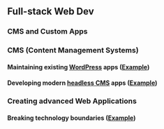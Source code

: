 ## Full-stack Web Dev <!-- markdownlint-disable MD041-->

### CMS and Custom Apps <!-- .element: class="fragment" -->

<!-- NEXT-V -->

### CMS (Content Management Systems) <!-- .slide: data-menu-title="CMS"-->

#### Maintaining existing <!-- .element: class="fragment" data-fragment-index="1" -->[WordPress](https://wordpress.org/)<!-- .element: target="_blank" --> apps ([Example](https://schoen.studio/)<!-- .element: target="_blank" -->)

#### Developing modern <!-- .element: class="fragment" data-fragment-index="2" -->[headless CMS](https://strapi.io/)<!-- .element: target="_blank" --> apps ([Example](https://thermohub.net/)<!-- .element: target="_blank" -->)

<!-- NEXT-V -->

### Creating advanced Web Applications <!-- .slide: data-menu-title="Advanced Web Apps"-->

#### Breaking technology boundaries <!-- .element: class="fragment" data-fragment-index="1" -->([Example](https://cemgems.app/)<!-- .element: target="_blank" -->)
